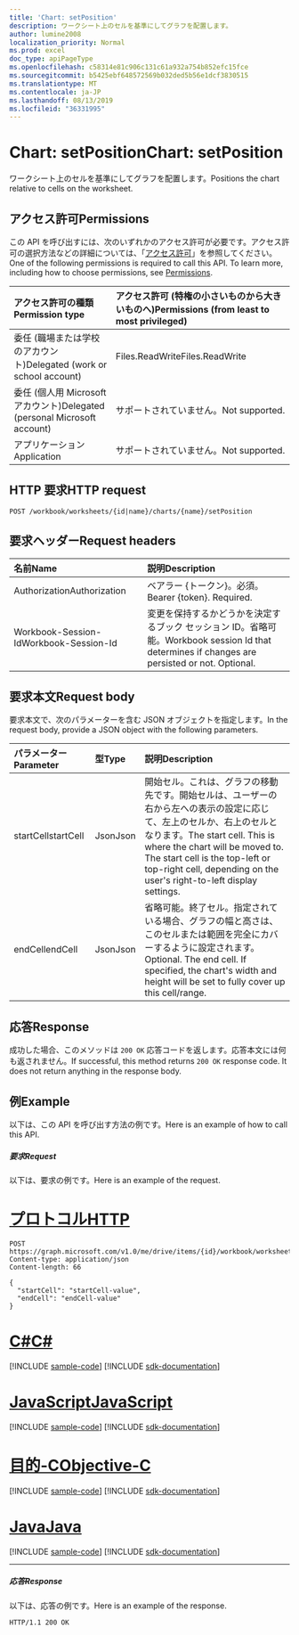 ```yaml
---
title: 'Chart: setPosition'
description: ワークシート上のセルを基準にしてグラフを配置します。
author: lumine2008
localization_priority: Normal
ms.prod: excel
doc_type: apiPageType
ms.openlocfilehash: c58314e81c906c131c61a932a754b852efc15fce
ms.sourcegitcommit: b5425ebf648572569b032ded5b56e1dcf3830515
ms.translationtype: MT
ms.contentlocale: ja-JP
ms.lasthandoff: 08/13/2019
ms.locfileid: "36331995"
---
```

# <a name="chart-setposition"></a><span data-ttu-id="4fb70-103">Chart: setPosition</span><span class="sxs-lookup"><span data-stu-id="4fb70-103">Chart: setPosition</span></span>

<span data-ttu-id="4fb70-104">ワークシート上のセルを基準にしてグラフを配置します。</span><span class="sxs-lookup"><span data-stu-id="4fb70-104">Positions the chart relative to cells on the worksheet.</span></span>
## <a name="permissions"></a><span data-ttu-id="4fb70-105">アクセス許可</span><span class="sxs-lookup"><span data-stu-id="4fb70-105">Permissions</span></span>
<span data-ttu-id="4fb70-p101">この API を呼び出すには、次のいずれかのアクセス許可が必要です。アクセス許可の選択方法などの詳細については、「[アクセス許可](/graph/permissions-reference)」を参照してください。</span><span class="sxs-lookup"><span data-stu-id="4fb70-p101">One of the following permissions is required to call this API. To learn more, including how to choose permissions, see [Permissions](/graph/permissions-reference).</span></span>

|<span data-ttu-id="4fb70-108">アクセス許可の種類</span><span class="sxs-lookup"><span data-stu-id="4fb70-108">Permission type</span></span>      | <span data-ttu-id="4fb70-109">アクセス許可 (特権の小さいものから大きいものへ)</span><span class="sxs-lookup"><span data-stu-id="4fb70-109">Permissions (from least to most privileged)</span></span>              |
|:--------------------|:---------------------------------------------------------|
|<span data-ttu-id="4fb70-110">委任 (職場または学校のアカウント)</span><span class="sxs-lookup"><span data-stu-id="4fb70-110">Delegated (work or school account)</span></span> | <span data-ttu-id="4fb70-111">Files.ReadWrite</span><span class="sxs-lookup"><span data-stu-id="4fb70-111">Files.ReadWrite</span></span>    |
|<span data-ttu-id="4fb70-112">委任 (個人用 Microsoft アカウント)</span><span class="sxs-lookup"><span data-stu-id="4fb70-112">Delegated (personal Microsoft account)</span></span> | <span data-ttu-id="4fb70-113">サポートされていません。</span><span class="sxs-lookup"><span data-stu-id="4fb70-113">Not supported.</span></span>    |
|<span data-ttu-id="4fb70-114">アプリケーション</span><span class="sxs-lookup"><span data-stu-id="4fb70-114">Application</span></span> | <span data-ttu-id="4fb70-115">サポートされていません。</span><span class="sxs-lookup"><span data-stu-id="4fb70-115">Not supported.</span></span> |

## <a name="http-request"></a><span data-ttu-id="4fb70-116">HTTP 要求</span><span class="sxs-lookup"><span data-stu-id="4fb70-116">HTTP request</span></span>
<!-- { "blockType": "ignored" } -->
```http
POST /workbook/worksheets/{id|name}/charts/{name}/setPosition

```
## <a name="request-headers"></a><span data-ttu-id="4fb70-117">要求ヘッダー</span><span class="sxs-lookup"><span data-stu-id="4fb70-117">Request headers</span></span>
| <span data-ttu-id="4fb70-118">名前</span><span class="sxs-lookup"><span data-stu-id="4fb70-118">Name</span></span>       | <span data-ttu-id="4fb70-119">説明</span><span class="sxs-lookup"><span data-stu-id="4fb70-119">Description</span></span>|
|:---------------|:----------|
| <span data-ttu-id="4fb70-120">Authorization</span><span class="sxs-lookup"><span data-stu-id="4fb70-120">Authorization</span></span>  | <span data-ttu-id="4fb70-p102">ベアラー {トークン}。必須。</span><span class="sxs-lookup"><span data-stu-id="4fb70-p102">Bearer {token}. Required.</span></span> |
| <span data-ttu-id="4fb70-123">Workbook-Session-Id</span><span class="sxs-lookup"><span data-stu-id="4fb70-123">Workbook-Session-Id</span></span>  | <span data-ttu-id="4fb70-p103">変更を保持するかどうかを決定するブック セッション ID。省略可能。</span><span class="sxs-lookup"><span data-stu-id="4fb70-p103">Workbook session Id that determines if changes are persisted or not. Optional.</span></span>|

## <a name="request-body"></a><span data-ttu-id="4fb70-126">要求本文</span><span class="sxs-lookup"><span data-stu-id="4fb70-126">Request body</span></span>
<span data-ttu-id="4fb70-127">要求本文で、次のパラメーターを含む JSON オブジェクトを指定します。</span><span class="sxs-lookup"><span data-stu-id="4fb70-127">In the request body, provide a JSON object with the following parameters.</span></span>

| <span data-ttu-id="4fb70-128">パラメーター</span><span class="sxs-lookup"><span data-stu-id="4fb70-128">Parameter</span></span>    | <span data-ttu-id="4fb70-129">型</span><span class="sxs-lookup"><span data-stu-id="4fb70-129">Type</span></span>   |<span data-ttu-id="4fb70-130">説明</span><span class="sxs-lookup"><span data-stu-id="4fb70-130">Description</span></span>|
|:---------------|:--------|:----------|
|<span data-ttu-id="4fb70-131">startCell</span><span class="sxs-lookup"><span data-stu-id="4fb70-131">startCell</span></span>|<span data-ttu-id="4fb70-132">Json</span><span class="sxs-lookup"><span data-stu-id="4fb70-132">Json</span></span>|<span data-ttu-id="4fb70-p104">開始セル。これは、グラフの移動先です。開始セルは、ユーザーの右から左への表示の設定に応じて、左上のセルか、右上のセルとなります。</span><span class="sxs-lookup"><span data-stu-id="4fb70-p104">The start cell. This is where the chart will be moved to. The start cell is the top-left or top-right cell, depending on the user's right-to-left display settings.</span></span>|
|<span data-ttu-id="4fb70-136">endCell</span><span class="sxs-lookup"><span data-stu-id="4fb70-136">endCell</span></span>|<span data-ttu-id="4fb70-137">Json</span><span class="sxs-lookup"><span data-stu-id="4fb70-137">Json</span></span>|<span data-ttu-id="4fb70-p105">省略可能。終了セル。指定されている場合、グラフの幅と高さは、このセルまたは範囲を完全にカバーするように設定されます。</span><span class="sxs-lookup"><span data-stu-id="4fb70-p105">Optional. The end cell. If specified, the chart's width and height will be set to fully cover up this cell/range.</span></span>|

## <a name="response"></a><span data-ttu-id="4fb70-141">応答</span><span class="sxs-lookup"><span data-stu-id="4fb70-141">Response</span></span>

<span data-ttu-id="4fb70-p106">成功した場合、このメソッドは `200 OK` 応答コードを返します。応答本文には何も返されません。</span><span class="sxs-lookup"><span data-stu-id="4fb70-p106">If successful, this method returns `200 OK` response code. It does not return anything in the response body.</span></span>

## <a name="example"></a><span data-ttu-id="4fb70-144">例</span><span class="sxs-lookup"><span data-stu-id="4fb70-144">Example</span></span>
<span data-ttu-id="4fb70-145">以下は、この API を呼び出す方法の例です。</span><span class="sxs-lookup"><span data-stu-id="4fb70-145">Here is an example of how to call this API.</span></span>
##### <a name="request"></a><span data-ttu-id="4fb70-146">要求</span><span class="sxs-lookup"><span data-stu-id="4fb70-146">Request</span></span>
<span data-ttu-id="4fb70-147">以下は、要求の例です。</span><span class="sxs-lookup"><span data-stu-id="4fb70-147">Here is an example of the request.</span></span>

# <a name="httptabhttp"></a>[<span data-ttu-id="4fb70-148">プロトコル</span><span class="sxs-lookup"><span data-stu-id="4fb70-148">HTTP</span></span>](#tab/http)
<!-- {
  "blockType": "request",
  "name": "chart_setposition"
}-->
```http
POST https://graph.microsoft.com/v1.0/me/drive/items/{id}/workbook/worksheets/{id|name}/charts/{name}/setPosition
Content-type: application/json
Content-length: 66

{
  "startCell": "startCell-value",
  "endCell": "endCell-value"
}
```
# <a name="ctabcsharp"></a>[<span data-ttu-id="4fb70-149">C#</span><span class="sxs-lookup"><span data-stu-id="4fb70-149">C#</span></span>](#tab/csharp)
[!INCLUDE [sample-code](../includes/snippets/csharp/chart-setposition-csharp-snippets.md)]
[!INCLUDE [sdk-documentation](../includes/snippets/snippets-sdk-documentation-link.md)]

# <a name="javascripttabjavascript"></a>[<span data-ttu-id="4fb70-150">JavaScript</span><span class="sxs-lookup"><span data-stu-id="4fb70-150">JavaScript</span></span>](#tab/javascript)
[!INCLUDE [sample-code](../includes/snippets/javascript/chart-setposition-javascript-snippets.md)]
[!INCLUDE [sdk-documentation](../includes/snippets/snippets-sdk-documentation-link.md)]

# <a name="objective-ctabobjc"></a>[<span data-ttu-id="4fb70-151">目的-C</span><span class="sxs-lookup"><span data-stu-id="4fb70-151">Objective-C</span></span>](#tab/objc)
[!INCLUDE [sample-code](../includes/snippets/objc/chart-setposition-objc-snippets.md)]
[!INCLUDE [sdk-documentation](../includes/snippets/snippets-sdk-documentation-link.md)]

# <a name="javatabjava"></a>[<span data-ttu-id="4fb70-152">Java</span><span class="sxs-lookup"><span data-stu-id="4fb70-152">Java</span></span>](#tab/java)
[!INCLUDE [sample-code](../includes/snippets/java/chart-setposition-java-snippets.md)]
[!INCLUDE [sdk-documentation](../includes/snippets/snippets-sdk-documentation-link.md)]

---


##### <a name="response"></a><span data-ttu-id="4fb70-153">応答</span><span class="sxs-lookup"><span data-stu-id="4fb70-153">Response</span></span>
<span data-ttu-id="4fb70-154">以下は、応答の例です。</span><span class="sxs-lookup"><span data-stu-id="4fb70-154">Here is an example of the response.</span></span> 
<!-- {
  "blockType": "response"
} -->
```http
HTTP/1.1 200 OK
```

<!-- uuid: 8fcb5dbc-d5aa-4681-8e31-b001d5168d79
2015-10-25 14:57:30 UTC -->
<!-- {
  "type": "#page.annotation",
  "description": "Chart: setPosition",
  "keywords": "",
  "section": "documentation",
  "tocPath": "",
  "suppressions": [
  ]
}-->
